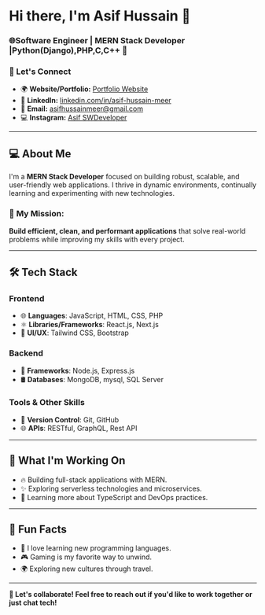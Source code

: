 # Hi there, I'm Asif Hussain 👋

### 🌐Software Engineer | MERN Stack Developer |Python(Django),PHP,C,C++ 🚀


### 🔗 Let's Connect
- 🌍 **Website/Portfolio:** [Portfolio Website](https://asifmeer.netlify.app)
- 💼 **LinkedIn:** [linkedin.com/in/asif-hussain-meer](https://linkedin.com/in/asif-hussain-meer)
- 📧 **Email:** [asifhussainmeer@gmail.com](mailto:asifhussainmeer7860@gmail.com)
- 💻 **Instagram:** [Asif SWDeveloper](https://www.instagram.com/asifswdeveloper/)

---

## 💻 **About Me**
I'm a **MERN Stack Developer** focused on building robust, scalable, and user-friendly web applications. I thrive in dynamic environments, continually learning and experimenting with new technologies.

### 🚀 **My Mission**:  
**Build efficient, clean, and performant applications** that solve real-world problems while improving my skills with every project.

---

## 🛠️ **Tech Stack**

### Frontend
- 🌐 **Languages**: JavaScript, HTML, CSS, PHP
- ⚛️ **Libraries/Frameworks**: React.js, Next.js
- 🎨 **UI/UX**: Tailwind CSS, Bootstrap

### Backend
- 🔗 **Frameworks**: Node.js, Express.js
- 🛢️ **Databases**: MongoDB, mysql, SQL Server

### Tools & Other Skills
- 🔧 **Version Control**: Git, GitHub
- 🌐 **APIs**: RESTful, GraphQL, Rest API

---

## 🎯 **What I'm Working On**
- 🔥 Building full-stack applications with MERN.
- ✨ Exploring serverless technologies and microservices.
- 🌱 Learning more about TypeScript and DevOps practices.

---


## 🌟 **Fun Facts**
- 🧠 I love learning new programming languages.
- 🎮 Gaming is my favorite way to unwind.
- 🌍 Exploring new cultures through travel.

---

**💬 Let's collaborate! Feel free to reach out if you'd like to work together or just chat tech!**


<!---
asifmeer55766/asifmeer55766 is a ✨ special ✨ repository because its `README.md` (this file) appears on your GitHub profile.
You can click the Preview link to take a look at your changes.
--->

